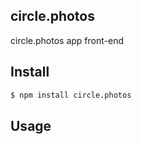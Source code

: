 ## circle.photos

circle.photos app front-end

## Install

```bash
$ npm install circle.photos
```

## Usage

 ```js
```


